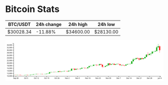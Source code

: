 # Bitcoin Stats

BTC/USDT|24h change|24h high|24h low|
|---|---|---|---|
|$30028.34|-11.88%|$34600.00|$28130.00|

<img src="./chart.svg">
